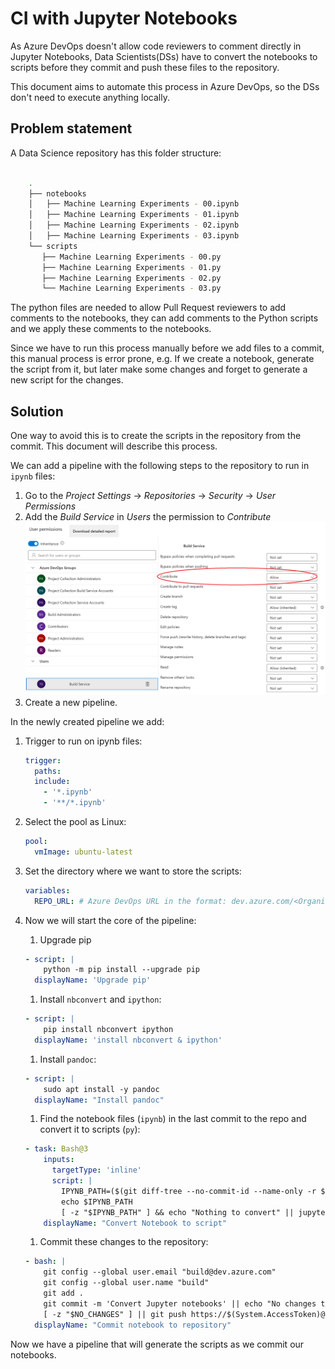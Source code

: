 # CI with Jupyter Notebooks

As Azure DevOps doesn't allow code reviewers to comment directly in Jupyter Notebooks, Data Scientists(DSs) have
to convert the notebooks to scripts before they commit and push these files to the repository.

This document aims to automate this process in Azure DevOps, so the DSs don't need to execute anything locally.

## Problem statement

A Data Science repository has this folder structure:

```bash

    .
    ├── notebooks
    │   ├── Machine Learning Experiments - 00.ipynb
    │   ├── Machine Learning Experiments - 01.ipynb
    │   ├── Machine Learning Experiments - 02.ipynb
    │   ├── Machine Learning Experiments - 03.ipynb
    └── scripts
       ├── Machine Learning Experiments - 00.py
       ├── Machine Learning Experiments - 01.py
       ├── Machine Learning Experiments - 02.py
       └── Machine Learning Experiments - 03.py

```

The python files are needed to allow Pull Request reviewers to add comments to the notebooks, they can add comments
to the Python scripts and we apply these comments to the notebooks.

Since we have to run this process manually before we add files to a commit, this manual process is error prone, e.g.
If we create a notebook, generate the script from it, but later make some changes and forget to generate a new script
for the changes.

## Solution

One way to avoid this is to create the scripts in the repository from the commit. This document will describe this
process.

We can add a pipeline with the following steps to the repository to run in `ipynb` files:

1. Go to the *Project Settings* -> *Repositories* -> *Security* -> *User Permissions*
1. Add the *Build Service* in *Users* the permission to *Contribute*
    ![Contribute](../images/repository-properties.png)
1. Create a new pipeline.

In the newly created pipeline we add:

1. Trigger to run on ipynb files:

    ```yml
    trigger:
      paths:
      include:
        - '*.ipynb'
        - '**/*.ipynb'
    ```

1. Select the pool as Linux:

    ```yml
    pool:
      vmImage: ubuntu-latest
    ```

1. Set the directory where we want to store the scripts:

    ```yml
    variables:
      REPO_URL: # Azure DevOps URL in the format: dev.azure.com/<Organization>/<Project>/_git/<RepoName>
    ```

1. Now we will start the core of the pipeline:
    1. Upgrade pip

    ```yml
    - script: |
        python -m pip install --upgrade pip
      displayName: 'Upgrade pip'

    ```

    1. Install `nbconvert` and `ipython`:

    ```yml
    - script: |
        pip install nbconvert ipython
      displayName: 'install nbconvert & ipython'
    ```

    1. Install `pandoc`:

    ```yml
    - script: |
        sudo apt install -y pandoc
      displayName: "Install pandoc"
    ```

    1. Find the notebook files (`ipynb`) in the last commit to the repo and convert it to scripts (`py`):

    ```yml
    - task: Bash@3
        inputs:
          targetType: 'inline'
          script: |
            IPYNB_PATH=($(git diff-tree --no-commit-id --name-only -r $(Build.SourceVersion) | grep '[.]ipynb$'))
            echo $IPYNB_PATH
            [ -z "$IPYNB_PATH" ] && echo "Nothing to convert" || jupyter nbconvert --to script $IPYNB_PATH
        displayName: "Convert Notebook to script"
    ```

    1. Commit these changes to the repository:

    ```yml
    - bash: |
        git config --global user.email "build@dev.azure.com"
        git config --global user.name "build"
        git add .
        git commit -m 'Convert Jupyter notebooks' || echo "No changes to commit" && NO_CHANGES=1
        [ -z "$NO_CHANGES" ] || git push https://$(System.AccessToken)@$(REPO_URL) HEAD:$(Build.SourceBranchName)
      displayName: "Commit notebook to repository"
    ```

Now we have a pipeline that will generate the scripts as we commit our notebooks.
